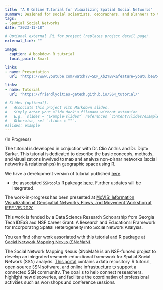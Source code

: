 ```yaml
---
title: "A R Online Tutorial for Visualizing Spatial Social Networks"
summary: Designed for social scientists, geographers, and planners to visualize spatial social networks in R. The tutorial comes with a R package that embed advanced functions and sample datasets. 
tags:
- Spatial Social Networks
date: "2023-11-18"

# Optional external URL for project (replaces project detail page).
external_link: ""

image:
  caption: A bookdown R tutorial
  focal_point: Smart

links:
- name: Presentation 
  url: "https://www.youtube.com/watch?v=SDM_Xb2YBvk&feature=youtu.be&t=10501&ab_channel=IEEEVisualizationConference"

links:
- name: Tutorial 
  url: "https://friendlycities-gatech.github.io/SSN_tutorial/"

# Slides (optional).
#   Associate this project with Markdown slides.
#   Simply enter your slide deck's filename without extension.
#   E.g. `slides = "example-slides"` references `content/slides/example-slides.md`.
#   Otherwise, set `slides = ""`.
#slides: example
---
```


(In Progress)

The tutorial is developed in conjuction with Dr. Clio Andris and Dr. Dipto Sarkar. This tutorial is dedicated to describe the basic concepts, methods, and visualizations involved to map and analyze non-planar networks (social networks & relationships) in geographic space using R. 

We have a development version of tutorial published [here](https://friendlycities-gatech.github.io/SSN_tutorial/). 

- the associated `SSNtools` R pakcage [here](https://github.com/friendlycities-gatech/SSNtools). Further updates will be integrated. 

The work-in-progress has been presented at [MoVIS: Information Visualization of Geospatial Networks, Flows, and Movement Workshop at IEEE VIS 2020](https://www.youtube.com/watch?v=SDM_Xb2YBvk&feature=youtu.be&t=10501&ab_channel=IEEEVisualizationConference). 

This work is funded by a Data Science Research Scholarship from Georgia Tech IDEaS and NSF Career Grant: A Research and Educational Framework for Incorporating Spatial Heterogeneity into Social Network Analysis. 

You can find other work associated with this tutorial and R package at [Social Network Mapping Nexus (SNoMaN)](https://sites.gatech.edu/snoman/). 

The Social Network Mapping Nexus (SNoMaN) is an NSF-funded project to develop an integrated research-educational framework for Spatial Social Network (SSN) analysis. [This portal](https://sites.gatech.edu/snoman/) contains a data repository, R tutorial, open-source SSN software, and online infrastructure to support a connected SSN community. The goal is to help connect researchers, highlight new discoveries, and facilitate the coordination of professional activities such as workshops and conference sessions.
